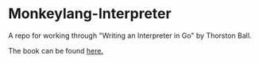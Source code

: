 # Monkeylang-Interpreter

A repo for working through "Writing an Interpreter in Go" by Thorston Ball.

The book can be found [here.](https://interpreterbook.com)
